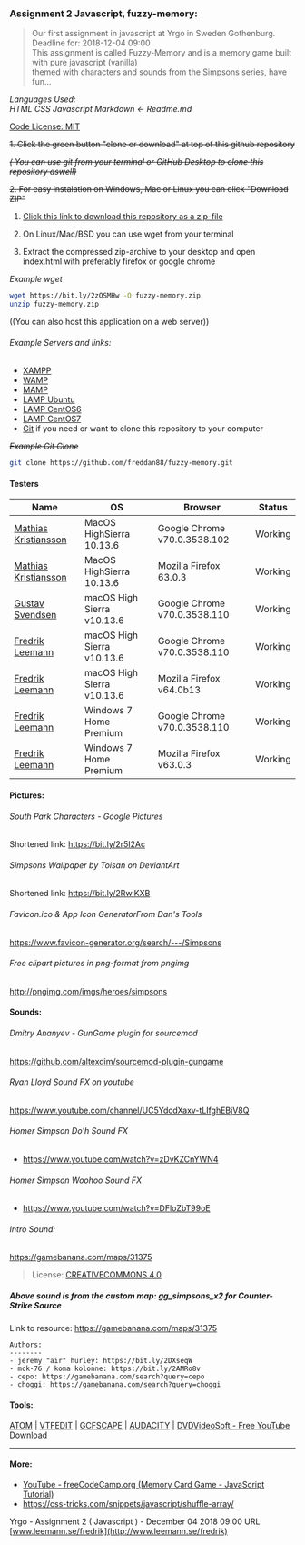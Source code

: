 ### Assignment 2 Javascript, fuzzy-memory:

> Our first assignment in javascript at Yrgo in Sweden Gothenburg. Deadline for: 2018-12-04 09:00 <br/>
This assignment is called Fuzzy-Memory and is a memory game built with pure javascript (vanilla) <br/> themed with characters and sounds from the Simpsons series, have fun...

_Languages Used:_ \
_HTML CSS Javascript Markdown <- Readme.md_

[Code License: MIT](https://choosealicense.com/licenses/mit/)

~~1. Click the green button "clone or download" at top of this github repository~~

~~*( You can use git from your terminal or GitHub Desktop to clone this repository aswell)*~~

~~2. For easy instalation on Windows, Mac or Linux you can click "Download ZIP"~~

1. [Click this link to download this repository as a zip-file](https://github.com/freddan88/Yrgo-assignments/raw/master/04_JavaScript/fuzzy-memory/assets/fuzzy-memory.zip)

2. On Linux/Mac/BSD you can use wget from your terminal

3. Extract the compressed zip-archive to your desktop and open index.html with preferably firefox or google chrome

*Example wget*
```bash
wget https://bit.ly/2zQSMHw -O fuzzy-memory.zip
unzip fuzzy-memory.zip
```

((You can also host this application on a web server))

###### Example Servers and links:
- [XAMPP](https://www.apachefriends.org/index.html "Download XAMPP for Windows Linux Mac") 
- [WAMP](https://bitnami.com/stack/wamp/installer "Download WAMP for Windows Mac Linux")
- [MAMP](https://www.mamp.info/en/downloads "Download MAMP for Mac Windows")
- [LAMP Ubuntu](https://www.digitalocean.com/community/tutorials/how-to-install-linux-apache-mysql-php-lamp-stack-ubuntu-18-04 "Install LAMP on Ubuntu Linux")
- [LAMP CentOS6](https://www.digitalocean.com/community/tutorials/how-to-install-linux-apache-mysql-php-lamp-stack-on-centos-6 "Install LAMP on CentOS6 Linux")
- [LAMP CentOS7](https://www.digitalocean.com/community/tutorials/how-to-install-linux-apache-mysql-php-lamp-stack-on-centos-7 "Install LAMP on CentOS7 Linux")
- [Git](https://git-scm.com/downloads "Git downloads Mac Windows Linux/Unix") if you need or want to clone this repository to your computer

~~*Example Git Clone*~~
```bash
git clone https://github.com/freddan88/fuzzy-memory.git
```

#### Testers

Name|OS|Browser|Status
-|-|-|-
[Mathias Kristiansson](https://github.com/mrmakr "Mathias Kristiansson GitHub")|MacOS HighSierra 10.13.6|Google Chrome v70.0.3538.102|Working
[Mathias Kristiansson](https://github.com/mrmakr "Mathias Kristiansson GitHub")|MacOS HighSierra 10.13.6|Mozilla Firefox 63.0.3|Working
[Gustav Svendsen](https://github.com/gsvendsen "Gustav Svendsen GitHub")|macOS High Sierra v10.13.6|Google Chrome v70.0.3538.110|Working
[Fredrik Leemann](https://github.com/freddan88 "Fredrik Leemann GitHub")|macOS High Sierra v10.13.6|Google Chrome v70.0.3538.110|Working
[Fredrik Leemann](https://github.com/freddan88 "Fredrik Leemann GitHub")|macOS High Sierra v10.13.6|Mozilla Firefox v64.0b13|Working
[Fredrik Leemann](https://github.com/freddan88 "Fredrik Leemann GitHub")|Windows 7 Home Premium|Google Chrome v70.0.3538.110|Working
[Fredrik Leemann](https://github.com/freddan88 "Fredrik Leemann GitHub")|Windows 7 Home Premium|Mozilla Firefox v63.0.3|Working

#### Pictures:

###### South Park Characters - Google Pictures
Shortened link: https://bit.ly/2r5I2Ac

###### Simpsons Wallpaper by Toisan on DeviantArt
Shortened link: https://bit.ly/2RwiKXB

###### Favicon.ico & App Icon GeneratorFrom Dan's Tools
https://www.favicon-generator.org/search/---/Simpsons

###### Free clipart pictures in png-format from pngimg
http://pngimg.com/imgs/heroes/simpsons

#### Sounds:

###### Dmitry Ananyev - GunGame plugin for sourcemod
https://github.com/altexdim/sourcemod-plugin-gungame

###### Ryan Lloyd Sound FX on youtube
https://www.youtube.com/channel/UC5YdcdXaxv-tLIfghEBjV8Q

###### Homer Simpson Do'h Sound FX
* https://www.youtube.com/watch?v=zDvKZCnYWN4

###### Homer Simpson Woohoo Sound FX
* https://www.youtube.com/watch?v=DFloZbT99oE

###### Intro Sound:
https://gamebanana.com/maps/31375
> License: [CREATIVECOMMONS 4.0](https://creativecommons.org/licenses/by-nc-nd/4.0/)

##### Above sound is from the custom map: gg_simpsons_x2 for Counter-Strike Source
Link to resource: https://gamebanana.com/maps/31375

```
Authors:
--------
- jeremy "air" hurley: https://bit.ly/2DXseqW
- mck-76 / koma kolonne: https://bit.ly/2AMRo8v
- cepo: https://gamebanana.com/search?query=cepo
- choggi: https://gamebanana.com/search?query=choggi
```

#### Tools:
[ATOM](https://atom.io/) | [VTFEDIT](http://nemesis.thewavelength.net/index.php?c=178) | [GCFSCAPE](http://nemesis.thewavelength.net/?p=26) | [AUDACITY](https://www.audacityteam.org/) | 
[DVDVideoSoft - Free YouTube Download](https://www.dvdvideosoft.com/products/dvd/Free-YouTube-Download.htm)

---

#### More:
* [YouTube - freeCodeCamp.org (Memory Card Game - JavaScript Tutorial)](https://www.youtube.com/watch?v=ZniVgo8U7ek&t=1s)
* https://css-tricks.com/snippets/javascript/shuffle-array/

Yrgo - Assignment 2 ( Javascript ) - December 04 2018 09:00 URL [www.leemann.se/fredrik](http://www.leemann.se/fredrik)